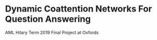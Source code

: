 # Dynamic Coattention Networks For Question Answering
AML Hilary Term 2019 Final Project at Oxfords
